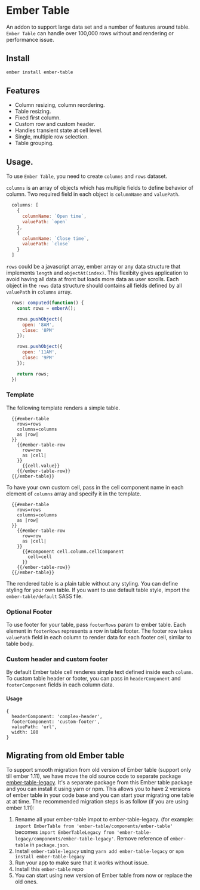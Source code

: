 # Ember Table

An addon to support large data set and a number of features around table. `Ember Table` can
handle over 100,000 rows without and rendering or performance issue.

## Install

```bash
ember install ember-table
```

## Features
- Column resizing, column reordering.
- Table resizing.
- Fixed first column.
- Custom row and custom header.
- Handles transient state at cell level.
- Single, multiple row selection.
- Table grouping.

## Usage.

To use `Ember Table`, you need to create `columns` and `rows` dataset.

`columns` is an array of objects which has multiple fields to define behavior of column.
Two required field in each object is `columnName` and `valuePath`.

```javascript
  columns: [
    {
      columnName: `Open time`,
      valuePath: `open`
    },
    {
      columnName: `Close time`,
      valuePath: `close`
    }
  ]
```

`rows` could be a javascript array, ember array or any data structure that implements `length` and
`objectAt(index)`. This flexibity gives application to avoid having all data at front but loads more
data as user scrolls. Each object in the `rows` data structure should contains all fields defined
by all `valuePath` in `columns` array.

```javascript
  rows: computed(function() {
    const rows = emberA();

    rows.pushObject({
      open: '8AM',
      close: '8PM'
    });

    rows.pushObject({
      open: '11AM',
      close: '9PM'
    });

    return rows;
  })
```

### Template

The following template renders a simple table.

```
  {{#ember-table
    rows=rows
    columns=columns
    as |row|
  }}
    {{#ember-table-row
      row=row
      as |cell|
    }}
      {{cell.value}}
    {{/ember-table-row}}
  {{/ember-table}}
```

To have your own custom cell, pass in the cell component name in each element of `columns` array and
specify it in the template.

```
  {{#ember-table
    rows=rows
    columns=columns
    as |row|
  }}
    {{#ember-table-row
      row=row
      as |cell|
    }}
      {{#component cell.column.cellComponent
        cell=cell
      }}
    {{/ember-table-row}}
  {{/ember-table}}
```

The rendered table is a plain table without any styling. You can define styling for your own table.
If you want to use default table style, import the `ember-table/default` SASS file.

### Optional Footer
To use footer for your table, pass `footerRows` param to ember table. Each element in `footerRows` represents a row in table footer. The footer row takes `valuePath` field in each column to render data for each footer cell, similar to table body.

### Custom header and custom footer
By default Ember table cell renderes simple text defined inside each `column`. To custom table header or footer, you can pass in `headerComponent` and `footerComponent` fields in each column data.
#### Usage
```
{
  headerComponent: 'complex-header',
  footerComponent: 'custom-footer',
  valuePath: 'url',
  width: 180
}
```
## Migrating from old Ember table
To support smooth migration from old version of Ember table (support only till ember 1.11), we have move the old source code to separate package [ember-table-legacy](https://github.com/Addepar/ember-table-legacy). It's a separate package from this Ember table package and you can install it using yarn or npm. This allows you to have 2 versions of ember table in your code base and you can start your migrating one table at at time. The recommended migration steps is as follow (if you are using ember 1.11):

1) Rename all your ember-table impot to ember-table-legacy. (for example: `import EmberTable from 'ember-table/components/ember-table'` becomes `import EmberTableLegacy from 'ember-table-legacy/components/ember-table-legacy'`. Remove reference of `ember-table` in `package.json`.
2) Install `ember-table-legacy` using `yarn add ember-table-legacy` or `npm install ember-table-legacy`
3) Run your app to make sure that it works without issue.
4) Install this `ember-table` repo
5) You can start using new version of Ember table from now or replace the old ones.
